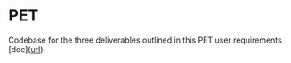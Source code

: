 # PET
Codebase for the three deliverables outlined in this PET user requirements [doc]([url](https://docs.google.com/document/d/1T14-rTBFU5q5iZ-J5bzTp0FzPaX76jb0ezTgsqhl6gI/edit
)). 
